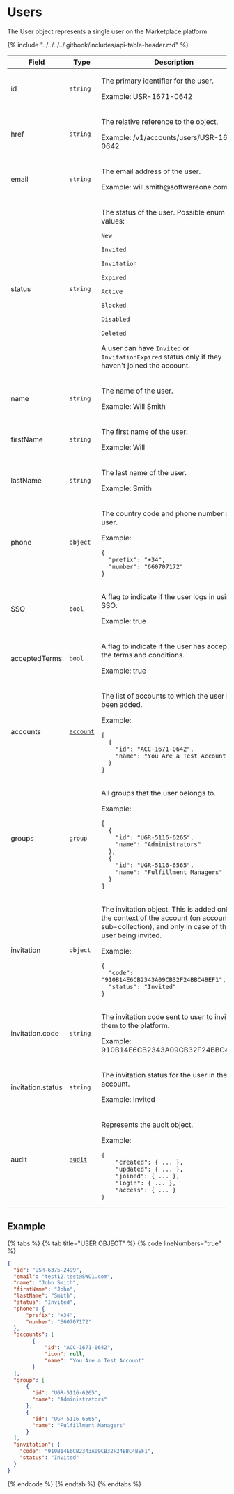 # Users

The User object represents a single user on the Marketplace platform.&#x20;

{% include "../../../../.gitbook/includes/api-table-header.md" %}

<table data-full-width="false"><thead><tr><th width="161">Field</th><th width="100">Type</th><th>Description</th></tr></thead><tbody><tr><td>id</td><td><code>string</code></td><td><p>The primary identifier for the user.</p><p>Example: USR-1671-0642</p></td></tr><tr><td>href</td><td><code>string</code></td><td><p>The relative reference to the object.</p><p>Example: /v1/accounts/users/USR-1671-0642</p></td></tr><tr><td>email</td><td><code>string</code></td><td><p>The email address of the user.</p><p>Example: will.smith@softwareone.com</p></td></tr><tr><td>status</td><td><code>string</code></td><td><p>The status of the user. Possible enum values:</p><p><code>New</code></p><p><code>Invited</code></p><p><code>Invitation</code></p><p><code>Expired</code></p><p><code>Active</code></p><p><code>Blocked</code></p><p><code>Disabled</code></p><p><code>Deleted</code></p><p></p><p>A user can have <code>Invited</code> or <code>InvitationExpired</code> status only if they haven't joined the account.</p></td></tr><tr><td>name</td><td><code>string</code></td><td><p>The name of the user.</p><p>Example: Will Smith</p></td></tr><tr><td>firstName</td><td><code>string</code></td><td><p>The first name of the user.</p><p>Example: Will</p></td></tr><tr><td>lastName</td><td><code>string</code></td><td><p>The last name of the user.</p><p>Example: Smith</p></td></tr><tr><td>phone</td><td><code>object</code></td><td><p>The country code and phone number of the user.</p><p>Example:</p><pre class="language-json" data-overflow="wrap" data-line-numbers><code class="lang-json">{ 
  "prefix": "+34",
  "number": "660707172"
}
</code></pre></td></tr><tr><td>SSO</td><td><code>bool</code></td><td><p>A flag to indicate if the user logs in using SSO.</p><p>Example: true</p></td></tr><tr><td>acceptedTerms</td><td><code>bool</code></td><td><p>A flag to indicate if the user has accepted the terms and conditions.</p><p>Example: true</p></td></tr><tr><td>accounts</td><td><a href="../account/#account-object"><code>account</code></a></td><td><p>The list of accounts to which the user has been added.</p><p>Example:</p><pre class="language-json" data-overflow="wrap" data-line-numbers><code class="lang-json">[
  {
    "id": "ACC-1671-0642",
    "name": "You Are a Test Account"
  }
]
</code></pre></td></tr><tr><td>groups</td><td><a href="../user-groups/#group-object"><code>group</code></a></td><td><p>All groups that the user belongs to.</p><p>Example:</p><pre class="language-json" data-overflow="wrap" data-line-numbers><code class="lang-json">[
  {
    "id": "UGR-5116-6265",
    "name": "Administrators"
  },
  {
    "id": "UGR-5116-6565",
    "name": "Fulfillment Managers"
  }
]
</code></pre></td></tr><tr><td>invitation</td><td><code>object</code></td><td><p>The invitation object. This is added only in the context of the account (on account sub-collection), and only in case of the user being invited.</p><p>Example:</p><pre class="language-json" data-overflow="wrap" data-line-numbers><code class="lang-json">{
  "code": "910B14E6CB2343A09CB32F24BBC4BEF1",
  "status": "Invited"
}
</code></pre></td></tr><tr><td>invitation.code</td><td><code>string</code></td><td><p>The invitation code sent to user to invite them to the platform.</p><p>Example: 910B14E6CB2343A09CB32F24BBC4BEF1</p></td></tr><tr><td>invitation.status</td><td><code>string</code></td><td><p>The invitation status for the user in the account.</p><p>Example: Invited</p></td></tr><tr><td>audit</td><td><a href="../../common-api-objects/audit.md"><code>audit</code></a></td><td><p>Represents the audit object.</p><p>Example:</p><pre class="language-json" data-overflow="wrap" data-line-numbers><code class="lang-json">{
    "created": { ... },
    "updated": { ... },
    "joined": { ... },
    "login": { ... },
    "access": { ... }
}
</code></pre></td></tr></tbody></table>

## Example

{% tabs %}
{% tab title="USER OBJECT" %}
{% code lineNumbers="true" %}
```json
{
  "id": "USR-6375-2499",
  "email": "test12.test@SWO1.com",
  "name": "John Smith",
  "firstName": "John",
  "lastName": "Smith",
  "status": "Invited",
  "phone": { 
      "prefix": "+34",
      "number": "660707172"
  },
  "accounts": [
		{
			"id": "ACC-1671-0642",
			"icon": null,
			"name": "You Are a Test Account"
		}
  ],
  "group": [
      {
        "id": "UGR-5116-6265",
        "name": "Administrators"
      },
      {
        "id": "UGR-5116-6565",
        "name": "Fulfillment Managers"
      }
  ],
  "invitation": {
    "code": "910B14E6CB2343A09CB32F24BBC4BEF1",
    "status": "Invited"
  }
}
```
{% endcode %}
{% endtab %}
{% endtabs %}
